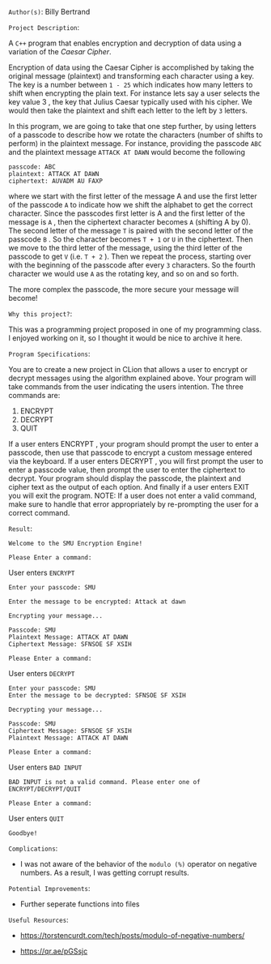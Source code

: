 `Author(s)`: Billy Bertrand

`Project Description`:

A `C++` program that enables encryption and decryption of data using a variation of the *Caesar Cipher*.

Encryption of data using the Caesar Cipher is accomplished by taking the original message (plaintext) and
transforming each character using a key. The key is a number between `1 - 25` which indicates how many
letters to shift when encrypting the plain text. For instance lets say a user selects the key value 3 , the key
that Julius Caesar typically used with his cipher. We would then take the plaintext and shift each letter to
the left by `3` letters.

In this program, we are going to take that one step further, by using letters of a passcode to describe how
we rotate the characters (number of shifts to perform) in the plaintext message. For instance, providing
the passcode `ABC` and the plaintext message `ATTACK AT DAWN` would become the following

```
passcode: ABC
plaintext: ATTACK AT DAWN
ciphertext: AUVADM AU FAXP
```

where we start with the first letter of the message A and use the first letter of the passcode `A` to
indicate how we shift the alphabet to get the correct character. Since the passcodes first letter is A and
the first letter of the message is `A` , then the ciphertext character becomes `A` (shifting A by 0). The
second letter of the message `T` is paired with the second letter of the passcode `B` . So the character
becomes `T + 1` or `U` in the ciphertext. Then we move to the third letter of the message, using the third
letter of the passcode to get `V` (i.e. `T + 2` ). Then we repeat the process, starting over with the
beginning of the passcode after every `3` characters. So the fourth character we would use `A` as the
rotating key, and so on and so forth.

The more complex the passcode, the more secure your message will become!


`Why this project?`:

This was a programming project proposed in one of my programming class. I enjoyed working on it, so I thought it would be nice to archive it here.

`Program Specifications`:

You are to create a new project in CLion that allows a user to encrypt or decrypt messages using the
algorithm explained above. Your program will take commands from the user indicating the users intention.
The three commands are:

1. ENCRYPT
2. DECRYPT
3. QUIT

If a user enters ENCRYPT , your program should prompt the user to enter a passcode, then use that
passcode to encrypt a custom message entered via the keyboard.
If a user enters DECRYPT , you will first prompt the user to enter a passcode value, then prompt the user
to enter the ciphertext to decrypt.
Your program should display the passcode, the plaintext and cipher text as the output of each option.
And finally if a user enters EXIT you will exit the program.
NOTE: If a user does not enter a valid command, make sure to handle that error appropriately by re-prompting the user for a correct command.


`Result`:

```
Welcome to the SMU Encryption Engine!

Please Enter a command:
```
User enters `ENCRYPT`

```
Enter your passcode: SMU

Enter the message to be encrypted: Attack at dawn

Encrypting your message...

Passcode: SMU
Plaintext Message: ATTACK AT DAWN
Ciphertext Message: SFNSOE SF XSIH

Please Enter a command:
```
User enters `DECRYPT`

```
Enter your passcode: SMU
Enter the message to be decrypted: SFNSOE SF XSIH

Decrypting your message...

Passcode: SMU
Ciphertext Message: SFNSOE SF XSIH
Plaintext Message: ATTACK AT DAWN

Please Enter a command: 
```

User enters `BAD INPUT`

```
BAD INPUT is not a valid command. Please enter one of ENCRYPT/DECRYPT/QUIT

Please Enter a command:
```

User enters `QUIT`

```
Goodbye!
```

`Complications`:

- I was not aware of the behavior of the `modulo (%)` operator on negative numbers. As a result, I was getting corrupt results.

`Potential Improvements`:

- Further seperate functions into files

`Useful Resources`:

- https://torstencurdt.com/tech/posts/modulo-of-negative-numbers/

- https://qr.ae/pGSsjc